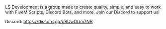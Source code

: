 LS Development is a group made to create quality, simple, and easy to work with FiveM Scripts, Discord Bots, and more. Join our Discord to support us!

Discord: https://discord.gg/p8CwDUm7NB
